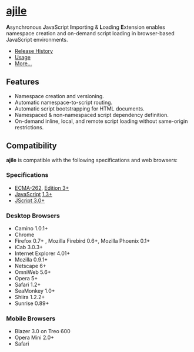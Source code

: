 # [ajile](https://github.com/iskitz/ajile/wiki)

**A**synchronous **J**avaScript **I**mporting & **L**oading **E**xtension enables namespace creation and on-demand script loading in browser-based JavaScript environments.

+ [Release History](https://github.com/iskitz/ajile/wiki/Release-History)
+ [Usage](https://github.com/iskitz/ajile/wiki/Using-ajile)
+ [More...](https://github.com/iskitz/ajile/wiki)


## Features

+ Namespace creation and versioning.
+ Automatic namespace-to-script routing.
+ Automatic script bootstrapping for HTML documents.
+ Namespaced & non-namespaced script dependency definition.
+ On-demand inline, local, and remote script loading without same-origin restrictions.


## Compatibility

__ajile__ is compatible with the following specifications and web browsers:

### Specifications

+ [ECMA-262](http://www.ecma-international.org/publications/standards/Ecma-262.htm), [Edition 3](http://www.ecma-international.org/publications/files/ECMA-ST-ARCH/ECMA-262,%203rd%20edition,%20December%201999.pdf)[+](http://www.ecma-international.org/publications/standards/Ecma-262.htm)
+ [JavaScript](https://developer.mozilla.org/en/JavaScript) [1.3](https://developer.mozilla.org/en/JavaScript/New_in_JavaScript/1.3)[+](https://developer.mozilla.org/en/JavaScript)
+ [JScript 3.0+](http://msdn.microsoft.com/en-us/library/hbxc2t98(v=vs.84))

### Desktop Browsers

+ Camino 1.0.1+
+ Chrome
+ Firefox 0.7+ , Mozilla Firebird 0.6+, Mozilla Phoenix 0.1+
+ iCab 3.0.3+
+ Internet Explorer 4.01+
+ Mozilla 0.9.1+
+ Netscape 6+
+ OmniWeb 5.6+
+ Opera 5+
+ Safari 1.2+
+ SeaMonkey 1.0+
+ Shiira 1.2.2+
+ Sunrise 0.89+

### Mobile Browsers

+ Blazer 3.0 on Treo 600
+ Opera Mini 2.0+
+ Safari



